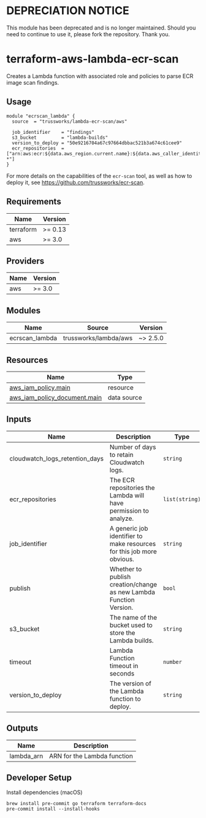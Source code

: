 # DEPRECIATION NOTICE
 
This module has been deprecated and is no longer maintained. Should you need to continue to use it, please fork the repository. Thank you.
 
 # terraform-aws-lambda-ecr-scan

Creates a Lambda function with associated role and policies to parse ECR image
scan findings.

## Usage

```hcl
module "ecrscan_lambda" {
  source  = "trussworks/lambda-ecr-scan/aws"

  job_identifier    = "findings"
  s3_bucket         = "lambda-builds"
  version_to_deploy = "50e9216704a67c97664dbbac521b3a674c61cee9"
  ecr_repositories  = ["arn:aws:ecr:${data.aws_region.current.name}:${data.aws_caller_identity.current.account_id}:repository/app-*"]
}
```

For more details on the capabilities of the `ecr-scan` tool, as
well as how to deploy it, see <https://github.com/trussworks/ecr-scan>.

<!-- BEGINNING OF PRE-COMMIT-TERRAFORM DOCS HOOK -->
## Requirements

| Name | Version |
|------|---------|
| terraform | >= 0.13 |
| aws | >= 3.0 |

## Providers

| Name | Version |
|------|---------|
| aws | >= 3.0 |

## Modules

| Name | Source | Version |
|------|--------|---------|
| ecrscan\_lambda | trussworks/lambda/aws | ~> 2.5.0 |

## Resources

| Name | Type |
|------|------|
| [aws_iam_policy.main](https://registry.terraform.io/providers/hashicorp/aws/latest/docs/resources/iam_policy) | resource |
| [aws_iam_policy_document.main](https://registry.terraform.io/providers/hashicorp/aws/latest/docs/data-sources/iam_policy_document) | data source |

## Inputs

| Name | Description | Type | Default | Required |
|------|-------------|------|---------|:--------:|
| cloudwatch\_logs\_retention\_days | Number of days to retain Cloudwatch logs. | `string` | `"90"` | no |
| ecr\_repositories | The ECR repositories the Lambda will have permission to analyze. | `list(string)` | n/a | yes |
| job\_identifier | A generic job identifier to make resources for this job more obvious. | `string` | n/a | yes |
| publish | Whether to publish creation/change as new Lambda Function Version. | `bool` | `false` | no |
| s3\_bucket | The name of the bucket used to store the Lambda builds. | `string` | n/a | yes |
| timeout | Lambda Function timeout in seconds | `number` | `120` | no |
| version\_to\_deploy | The version of the Lambda function to deploy. | `string` | n/a | yes |

## Outputs

| Name | Description |
|------|-------------|
| lambda\_arn | ARN for the Lambda function |
<!-- END OF PRE-COMMIT-TERRAFORM DOCS HOOK -->

## Developer Setup

Install dependencies (macOS)

```shell
brew install pre-commit go terraform terraform-docs
pre-commit install --install-hooks
```
